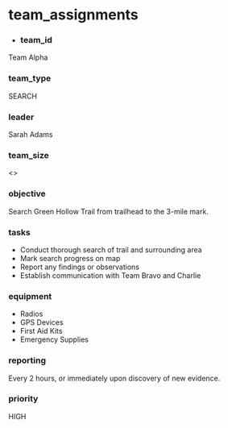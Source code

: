 # team_assignments
- ### team_id
Team Alpha
### team_type
SEARCH
### leader
Sarah Adams
### team_size
<>
### objective
Search Green Hollow Trail from trailhead to the 3-mile mark.
### tasks
- Conduct thorough search of trail and surrounding area
- Mark search progress on map
- Report any findings or observations
- Establish communication with Team Bravo and Charlie
### equipment
- Radios
- GPS Devices
- First Aid Kits
- Emergency Supplies
### reporting
Every 2 hours, or immediately upon discovery of new evidence.
### priority
HIGH
